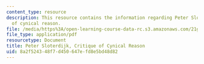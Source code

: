 ```yaml
---
content_type: resource
description: This resource contains the information regarding Peter Sloterdijk, critique
  of cynical reason.
file: /media/https%3A/open-learning-course-data-rc.s3.amazonaws.com/21g-017-germany-and-its-european-context-fall-2002/8a2f524348f7d450647efd8e5bd48d82_MIT21G_017F02_lec_9_2.pdf
file_type: application/pdf
resourcetype: Document
title: Peter Sloterdijk, Critique of Cynical Reason
uid: 8a2f5243-48f7-d450-647e-fd8e5bd48d82
---
```

